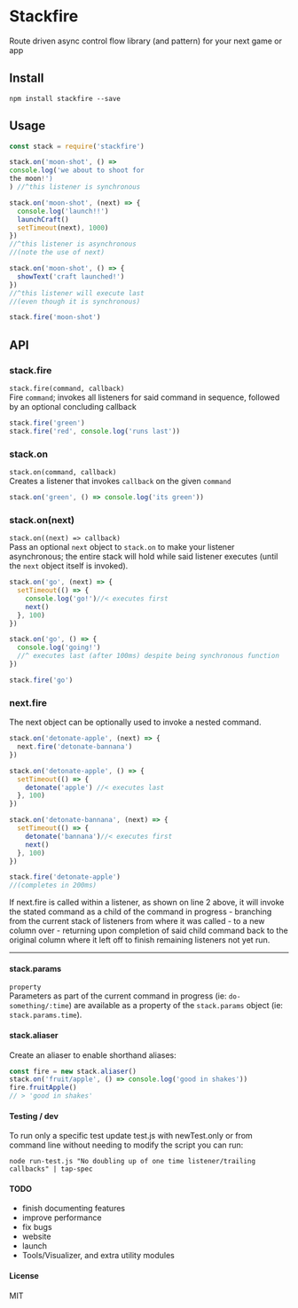 # Stackfire

Route driven async control flow library (and pattern) for your next game or app

## Install
```
npm install stackfire --save
```

## Usage
```javascript
const stack = require('stackfire')

stack.on('moon-shot', () =>
console.log('we about to shoot for
the moon!')
) //^this listener is synchronous

stack.on('moon-shot', (next) => {
  console.log('launch!!')
  launchCraft()
  setTimeout(next), 1000)
})
//^this listener is asynchronous
//(note the use of next)

stack.on('moon-shot', () => {
  showText('craft launched!')
})
//^this listener will execute last
//(even though it is synchronous)

stack.fire('moon-shot')
```


## API

### stack.fire
`stack.fire(command, callback)`   
Fire `command`; invokes all listeners for said command in sequence, followed by an optional concluding callback
```javascript
stack.fire('green')
stack.fire('red', console.log('runs last'))
```

### stack.on
`stack.on(command, callback)`   
Creates a listener that invokes `callback` on the given `command`
```javascript
stack.on('green', () => console.log('its green'))
```

### stack.on(next)
`stack.on((next) => callback)`   
Pass an optional `next` object to `stack.on` to make your listener asynchronous; the entire stack will hold while said listener executes (until the `next` object itself is invoked).

```javascript
stack.on('go', (next) => {
  setTimeout(() => {
    console.log('go!')//< executes first
    next()
  }, 100)
})

stack.on('go', () => {
  console.log('going!')
  //^ executes last (after 100ms) despite being synchronous function
})

stack.fire('go')
```
### next.fire

The next object can be optionally used to invoke a nested command.

```javascript
stack.on('detonate-apple', (next) => {
  next.fire('detonate-bannana')
})

stack.on('detonate-apple', () => {
  setTimeout(() => {
    detonate('apple') //< executes last
  }, 100)
})

stack.on('detonate-bannana', (next) => {
  setTimeout(() => {
    detonate('bannana')//< executes first
    next()
  }, 100)
})

stack.fire('detonate-apple')
//(completes in 200ms)
```

If next.fire is called within a listener, as shown on line 2 above, it will invoke the stated command as a child of the command in progress - branching from the current stack of listeners from where it was called - to a new column over - returning upon completion of said child command back to the original column where it left off to finish remaining listeners not yet run.

----

#### stack.params
`property`   
Parameters as part of the current command in progress (ie: `do-something/:time`) are available as a property of the `stack.params` object  (ie: `stack.params.time`).


#### stack.aliaser

Create an aliaser to enable shorthand aliases:

```javascript
const fire = new stack.aliaser()
stack.on('fruit/apple', () => console.log('good in shakes'))
fire.fruitApple()
// > 'good in shakes'
```

#### Testing / dev

To run only a specific test update test.js with newTest.only or from command line without needing to modify the script you can run:

```
node run-test.js "No doubling up of one time listener/trailing callbacks" | tap-spec
```

#### TODO
- finish documenting features
- improve performance
- fix bugs
- website
- launch
- Tools/Visualizer, and extra utility modules 

#### License
MIT
